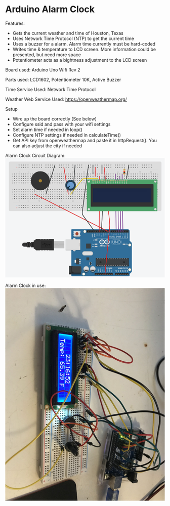 # Arduino Alarm Clock

Features:
 - Gets the current weather and time of Houston, Texas
 - Uses Network Time Protocol (NTP) to get the current time
 - Uses a buzzer for a alarm. Alarm time currently must be hard-coded
 - Writes time & temperature to LCD screen. More information could be presented, but need more space
 - Potentiometer acts as a bightness adjustment to the LCD screen

Board used: Arduino Uno Wifi Rev 2

Parts used: LCD1602, Potentiometer 10K, Active Buzzer

Time Service Used: Network Time Protocol

Weather Web Service Used: https://openweathermap.org/

Setup
 - Wire up the board correctly (See below)
 - Configure ssid and pass with your wifi settings
 - Set alarm time if needed in loop()
 - Configure NTP settings if needed in calculateTime()
 - Get API key from openweathermap and paste it in httpRequest(). You can also adjust the city if needed

 Alarm Clock Circuit Diagram:
 ![alt text](https://github.com/J0K3Rn/Arduino-Alarm-Clock/blob/main/diagram.png?raw=true)
 
 Alarm Clock in use:
 ![alt text](https://github.com/J0K3Rn/Arduino-Alarm-Clock/blob/main/example.jpg?raw=true)